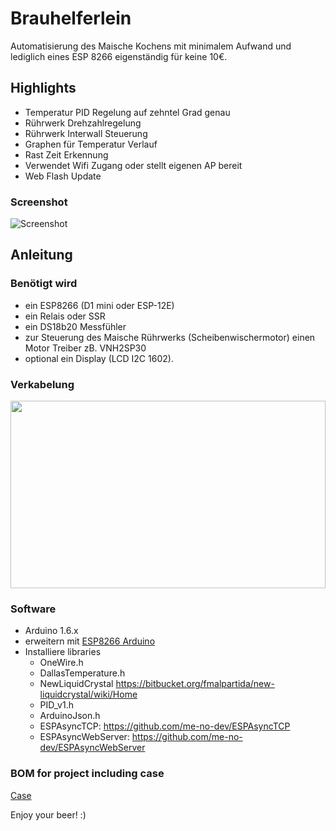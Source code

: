 # Brauhelferlein

Automatisierung des Maische Kochens mit minimalem Aufwand und lediglich eines ESP 8266 eigenständig für keine 10€.

## Highlights

- Temperatur PID Regelung auf zehntel Grad genau
- Rührwerk Drehzahlregelung
- Rührwerk Interwall Steuerung
- Graphen für Temperatur Verlauf
- Rast Zeit Erkennung
- Verwendet Wifi Zugang oder stellt eigenen AP bereit
- Web Flash Update

### Screenshot

![Screenshot](docs/screenshot.png)

## Anleitung

### Benötigt wird

- ein ESP8266 (D1 mini oder ESP-12E)
- ein Relais oder SSR
- ein DS18b20 Messfühler
- zur Steuerung des Maische Rührwerks (Scheibenwischermotor) einen Motor Treiber zB. VNH2SP30
- optional ein Display (LCD I2C 1602).

### Verkabelung
<img src="https://rawgit.com/universam1/Brauhelferlein/master/docs/Wiring.svg" width="100%" height="300">

### Software

- Arduino 1.6.x
- erweitern mit [ESP8266 Arduino](https://github.com/esp8266/Arduino)
- Installiere libraries
  - OneWire.h
  - DallasTemperature.h
  - NewLiquidCrystal https://bitbucket.org/fmalpartida/new-liquidcrystal/wiki/Home
  - PID_v1.h
  - ArduinoJson.h
  - ESPAsyncTCP: https://github.com/me-no-dev/ESPAsyncTCP
  - ESPAsyncWebServer: https://github.com/me-no-dev/ESPAsyncWebServer

### BOM for project including case

[Case](docs/BOM-Case.md)

Enjoy your beer! :)
